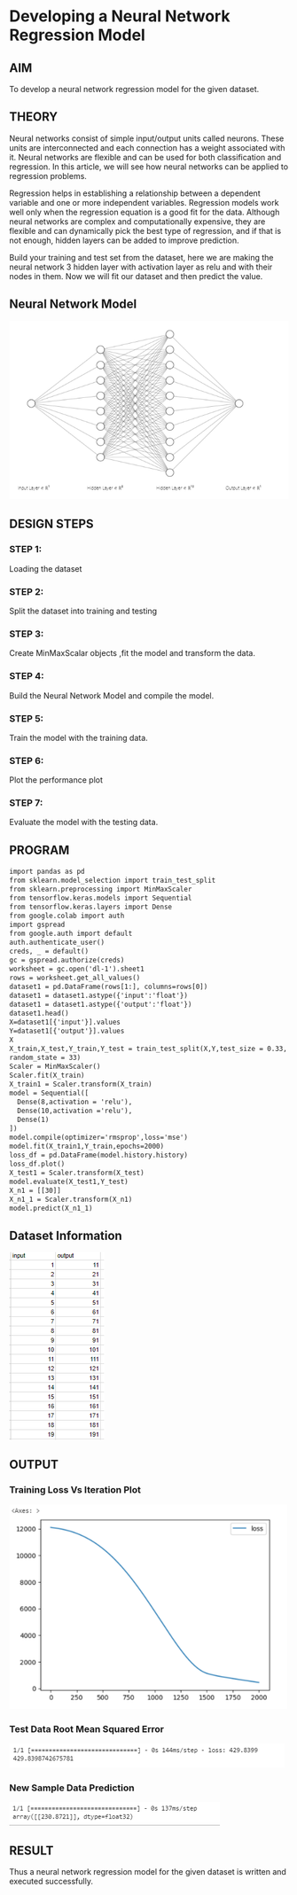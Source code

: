 # Developing a Neural Network Regression Model

## AIM

To develop a neural network regression model for the given dataset.

## THEORY

Neural networks consist of simple input/output units called neurons. These units are interconnected and each connection has a weight associated with it. Neural networks are flexible and can be used for both classification and regression. In this article, we will see how neural networks can be applied to regression problems.

Regression helps in establishing a relationship between a dependent variable and one or more independent variables. Regression models work well only when the regression equation is a good fit for the data. Although neural networks are complex and computationally expensive, they are flexible and can dynamically pick the best type of regression, and if that is not enough, hidden layers can be added to improve prediction.

Build your training and test set from the dataset, here we are making the neural network 3 hidden layer with activation layer as relu and with their nodes in them. Now we will fit our dataset and then predict the value.

## Neural Network Model

![output](https://github.com/Saibandhavi75/basic-nn-model/blob/main/dl1.png?raw=true)

## DESIGN STEPS

### STEP 1:

Loading the dataset

### STEP 2:

Split the dataset into training and testing

### STEP 3:

Create MinMaxScalar objects ,fit the model and transform the data.

### STEP 4:

Build the Neural Network Model and compile the model.

### STEP 5:

Train the model with the training data.

### STEP 6:

Plot the performance plot

### STEP 7:

Evaluate the model with the testing data.

## PROGRAM
```
import pandas as pd
from sklearn.model_selection import train_test_split
from sklearn.preprocessing import MinMaxScaler
from tensorflow.keras.models import Sequential
from tensorflow.keras.layers import Dense
from google.colab import auth
import gspread
from google.auth import default
auth.authenticate_user()
creds, _ = default()
gc = gspread.authorize(creds)
worksheet = gc.open('dl-1').sheet1
rows = worksheet.get_all_values()
dataset1 = pd.DataFrame(rows[1:], columns=rows[0])
dataset1 = dataset1.astype({'input':'float'})
dataset1 = dataset1.astype({'output':'float'})
dataset1.head()
X=dataset1[{'input'}].values
Y=dataset1[{'output'}].values
X
X_train,X_test,Y_train,Y_test = train_test_split(X,Y,test_size = 0.33, random_state = 33)
Scaler = MinMaxScaler()
Scaler.fit(X_train)
X_train1 = Scaler.transform(X_train)
model = Sequential([
  Dense(8,activation = 'relu'),
  Dense(10,activation ='relu'),
  Dense(1)
])
model.compile(optimizer='rmsprop',loss='mse')
model.fit(X_train1,Y_train,epochs=2000)
loss_df = pd.DataFrame(model.history.history)
loss_df.plot()
X_test1 = Scaler.transform(X_test)
model.evaluate(X_test1,Y_test)
X_n1 = [[30]]
X_n1_1 = Scaler.transform(X_n1)
model.predict(X_n1_1)
```

## Dataset Information
![ouput](https://github.com/Saibandhavi75/basic-nn-model/blob/main/dl2.png?raw=true)

## OUTPUT

### Training Loss Vs Iteration Plot

![ouput](https://github.com/Saibandhavi75/basic-nn-model/blob/main/dl3.png?raw=true)

### Test Data Root Mean Squared Error

![ouput](https://github.com/Saibandhavi75/basic-nn-model/blob/main/dl4.png?raw=true)
### New Sample Data Prediction

![ouput](https://github.com/Saibandhavi75/basic-nn-model/blob/main/dl5.png?raw=true)

## RESULT
Thus a neural network regression model for the given dataset is written and executed successfully.
